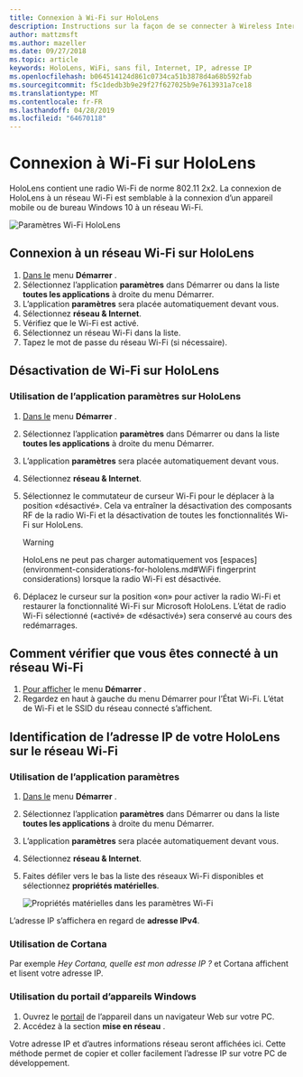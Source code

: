 ```yaml
---
title: Connexion à Wi-Fi sur HoloLens
description: Instructions sur la façon de se connecter à Wireless Internet avec HoloLens et comment identifier l’adresse IP de l’appareil.
author: mattzmsft
ms.author: mazeller
ms.date: 09/27/2018
ms.topic: article
keywords: HoloLens, WiFi, sans fil, Internet, IP, adresse IP
ms.openlocfilehash: b064514124d861c0734ca51b3878d4a68b592fab
ms.sourcegitcommit: f5c1dedb3b9e29f27f627025b9e7613931a7ce18
ms.translationtype: MT
ms.contentlocale: fr-FR
ms.lasthandoff: 04/28/2019
ms.locfileid: "64670118"
---
```

# <a name="connecting-to-wi-fi-on-hololens"></a>Connexion à Wi-Fi sur HoloLens

HoloLens contient une radio Wi-Fi de norme 802.11 2x2. La connexion de HoloLens à un réseau Wi-Fi est semblable à la connexion d’un appareil mobile ou de bureau Windows 10 à un réseau Wi-Fi.

![Paramètres Wi-Fi HoloLens](images/wifi-hololens-600px.jpg)

## <a name="connecting-to-a-wi-fi-network-on-hololens"></a>Connexion à un réseau Wi-Fi sur HoloLens

1. [Dans le](gestures.md#bloom) menu **Démarrer** .
2. Sélectionnez l’application **paramètres** dans Démarrer ou dans la liste **toutes les applications** à droite du menu Démarrer.
3. L’application **paramètres** sera placée automatiquement devant vous.
4. Sélectionnez **réseau & Internet**.
5. Vérifiez que le Wi-Fi est activé.
6. Sélectionnez un réseau Wi-Fi dans la liste.
7. Tapez le mot de passe du réseau Wi-Fi (si nécessaire).

## <a name="disabling-wi-fi-on-hololens"></a>Désactivation de Wi-Fi sur HoloLens

### <a name="using-the-settings-app-on-hololens"></a>Utilisation de l’application paramètres sur HoloLens

1. [Dans le](gestures.md#bloom) menu **Démarrer** .
2. Sélectionnez l’application **paramètres** dans Démarrer ou dans la liste **toutes les applications** à droite du menu Démarrer.
3. L’application **paramètres** sera placée automatiquement devant vous.
4. Sélectionnez **réseau & Internet**.
5. Sélectionnez le commutateur de curseur Wi-Fi pour le déplacer à la position «désactivé». Cela va entraîner la désactivation des composants RF de la radio Wi-Fi et la désactivation de toutes les fonctionnalités Wi-Fi sur HoloLens. 

    >[!WARNING]
    >HoloLens ne peut pas charger automatiquement vos [espaces](environment-considerations-for-hololens.md#WiFi fingerprint considerations) lorsque la radio Wi-Fi est désactivée.
    
6. Déplacez le curseur sur la position «on» pour activer la radio Wi-Fi et restaurer la fonctionnalité Wi-Fi sur Microsoft HoloLens. L’état de radio Wi-Fi sélectionné («activé» de «désactivé») sera conservé au cours des redémarrages.

## <a name="how-to-confirm-you-are-connected-to-a-wi-fi-network"></a>Comment vérifier que vous êtes connecté à un réseau Wi-Fi

1. [Pour afficher](gestures.md#bloom) le menu **Démarrer** .
2. Regardez en haut à gauche du menu Démarrer pour l’État Wi-Fi. L’état de Wi-Fi et le SSID du réseau connecté s’affichent.

## <a name="identifying-the-ip-address-of-your-hololens-on-the-wi-fi-network"></a>Identification de l’adresse IP de votre HoloLens sur le réseau Wi-Fi

### <a name="using-the-settings-app"></a>Utilisation de l’application paramètres

1. [Dans le](gestures.md#bloom) menu **Démarrer** .
2. Sélectionnez l’application **paramètres** dans Démarrer ou dans la liste **toutes les applications** à droite du menu Démarrer.
3. L’application **paramètres** sera placée automatiquement devant vous.
4. Sélectionnez **réseau & Internet**.
5. Faites défiler vers le bas la liste des réseaux Wi-Fi disponibles et sélectionnez **propriétés matérielles**.

    ![Propriétés matérielles dans les paramètres Wi-Fi](images/wifi-hololens-hwdetails.jpg)

L’adresse IP s’affichera en regard de **adresse IPv4**.

### <a name="using-cortana"></a>Utilisation de Cortana

Par exemple *Hey Cortana, quelle est mon adresse IP ?* et Cortana affichent et lisent votre adresse IP.

### <a name="using-windows-device-portal"></a>Utilisation du portail d’appareils Windows

1. Ouvrez le [portail](using-the-windows-device-portal.md#networking) de l’appareil dans un navigateur Web sur votre PC.
2. Accédez à la section **mise en réseau** .

Votre adresse IP et d’autres informations réseau seront affichées ici. Cette méthode permet de copier et coller facilement l’adresse IP sur votre PC de développement.
